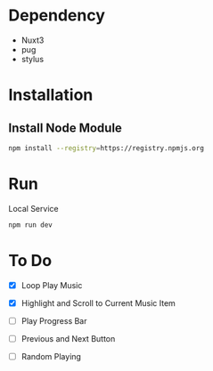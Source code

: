# Dependency
- Nuxt3
- pug
- stylus

# Installation

## Install Node Module
```sh
npm install --registry=https://registry.npmjs.org
```
# Run
Local Service
```sh
npm run dev
```

# To Do
- [x] Loop Play Music
- [x] Highlight and Scroll to Current Music Item
- [ ] Play Progress Bar
- [ ] Previous and Next Button
- [ ] Random Playing


